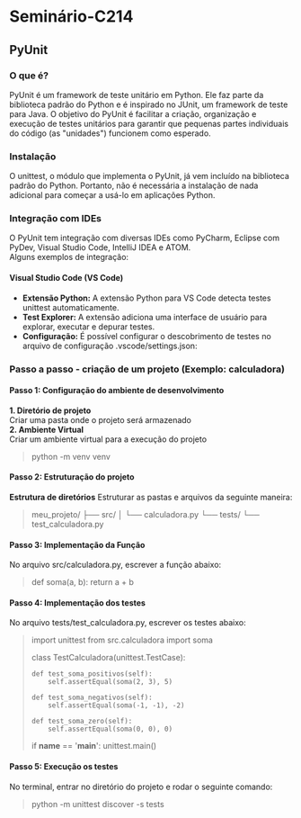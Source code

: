 # Seminário-C214

## PyUnit

### O que é?

PyUnit é um framework de teste unitário em Python. Ele faz parte da biblioteca padrão do Python e é inspirado no JUnit, um framework de teste para Java. O objetivo do PyUnit é facilitar a criação, organização e execução de testes unitários para garantir que pequenas partes individuais do código (as "unidades") funcionem como esperado.

### Instalação

O unittest, o módulo que implementa o PyUnit, já vem incluído na biblioteca padrão do Python. Portanto, não é necessária a instalação de nada adicional para começar a usá-lo em aplicações Python.

### Integração com IDEs

O PyUnit tem integração com diversas IDEs como PyCharm, Eclipse com PyDev, Visual Studio Code, IntelliJ IDEA e ATOM.  
Alguns exemplos de integração:

#### Visual Studio Code (VS Code)

- **Extensão Python:** A extensão Python para VS Code detecta testes unittest automaticamente.
- **Test Explorer:** A extensão adiciona uma interface de usuário para explorar, executar e depurar testes.
- **Configuração:** É possível configurar o descobrimento de testes no arquivo de configuração .vscode/settings.json:

### Passo a passo - criação de um projeto (Exemplo: calculadora)

#### Passo 1: Configuração do ambiente de desenvolvimento

**1. Diretório de projeto**  
Criar uma pasta onde o projeto será armazenado  
**2. Ambiente Virtual**  
Criar um ambiente virtual para a execução do projeto  
> python -m venv venv

#### Passo 2: Estruturação do projeto

**Estrutura de diretórios**
Estruturar as pastas e arquivos da seguinte maneira:
> meu_projeto/
> ├── src/
> │   └── calculadora.py
> └── tests/
>     └── test_calculadora.py

#### Passo 3: Implementação da Função

No arquivo src/calculadora.py, escrever a função abaixo:
> def soma(a, b):
>     return a + b

#### Passo 4: Implementação dos testes

No arquivo tests/test_calculadora.py, escrever os testes abaixo:
> import unittest
> from src.calculadora import soma
>
> class TestCalculadora(unittest.TestCase):
>
>     def test_soma_positivos(self):
>         self.assertEqual(soma(2, 3), 5)
>
>     def test_soma_negativos(self):
>         self.assertEqual(soma(-1, -1), -2)
>
>     def test_soma_zero(self):
>         self.assertEqual(soma(0, 0), 0)
>
> if __name__ == '__main__':
>     unittest.main()

#### Passo 5: Execução os testes

No terminal, entrar no diretório do projeto e rodar o seguinte comando:
> python -m unittest discover -s tests
